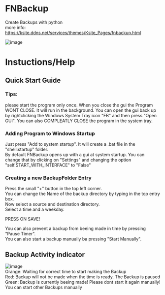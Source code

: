 # FNBackup
 Create Backups with python  
 more info: https://ksite.ddns.net/services/themes/Ksite_Pages/fnbackup.html

![image](https://user-images.githubusercontent.com/68354546/120193068-4193a500-c21c-11eb-9d9e-9fc1a878047e.png)

# Instuctions/Help

## Quick Start Guide
### Tips: 
please start the program only once. When you close the gui the Program WONT CLOSE. It will run in the background. You can open the gui back up by rightclicking the Windows System Tray icon "FB" and then press "Open GUI". You can also COMPLEATLY CLOSE the program in the system tray.

### Adding Program to Windows Startup
 Just press "Add to system startup". It will create a .bat file in the "shell:startup" folder.  
 By default FNBackup opens up with a gui at system startup. You can change that by clicking on "Settings" and changing the option "self.START_WITH_INTERFACE" to "False"  
 
### Creating a new BackupFolder Entry  
 Press the small "+" button in the top left corner.  
 You can change the Name of the backup directory by typing in the top entry box.  
 Now select a source and destination directory.  
 Select a time and a weekday.  
 
 PRESS ON SAVE!  
 
 You can also prevent a backup from beeing made in time by pressing "Pause Timer".  
 You can also start a backup manually ba pressing "Start Manually".  
 
## Backup Activity indicator
![image](https://user-images.githubusercontent.com/68354546/120196856-9f29f080-c220-11eb-8dbd-3e3447db57e7.png)  
 Orange: Waiting for correct time to start making the Backup  
 Red: Backup will not be made when the time is ready. The Backup is paused  
 Green: Backup is currently beeing made! Please dont start it again manually! You can start other Backups manually  
